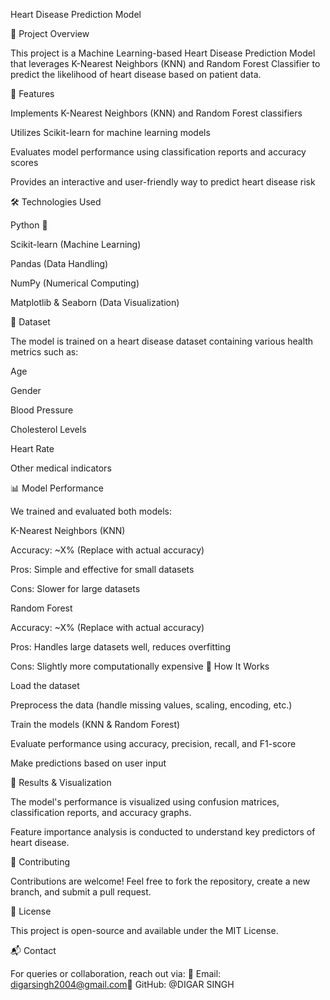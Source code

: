 Heart Disease Prediction Model

🚀 Project Overview

This project is a Machine Learning-based Heart Disease Prediction Model that leverages K-Nearest Neighbors (KNN) and Random Forest Classifier to predict the likelihood of heart disease based on patient data.

📌 Features

Implements K-Nearest Neighbors (KNN) and Random Forest classifiers

Utilizes Scikit-learn for machine learning models

Evaluates model performance using classification reports and accuracy scores

Provides an interactive and user-friendly way to predict heart disease risk

🛠️ Technologies Used

Python 🐍

Scikit-learn (Machine Learning)

Pandas (Data Handling)

NumPy (Numerical Computing)

Matplotlib & Seaborn (Data Visualization)

📂 Dataset

The model is trained on a heart disease dataset containing various health metrics such as:

Age

Gender

Blood Pressure

Cholesterol Levels

Heart Rate

Other medical indicators

📊 Model Performance

We trained and evaluated both models:

K-Nearest Neighbors (KNN)

Accuracy: ~X% (Replace with actual accuracy)

Pros: Simple and effective for small datasets

Cons: Slower for large datasets

Random Forest

Accuracy: ~X% (Replace with actual accuracy)

Pros: Handles large datasets well, reduces overfitting

Cons: Slightly more computationally expensive
📝 How It Works

Load the dataset

Preprocess the data (handle missing values, scaling, encoding, etc.)

Train the models (KNN & Random Forest)

Evaluate performance using accuracy, precision, recall, and F1-score

Make predictions based on user input

📌 Results & Visualization

The model's performance is visualized using confusion matrices, classification reports, and accuracy graphs.

Feature importance analysis is conducted to understand key predictors of heart disease.

🤝 Contributing

Contributions are welcome! Feel free to fork the repository, create a new branch, and submit a pull request.

📜 License

This project is open-source and available under the MIT License.

📬 Contact

For queries or collaboration, reach out via:
📧 Email: digarsingh2004@gmail.com🔗 GitHub: @DIGAR SINGH
